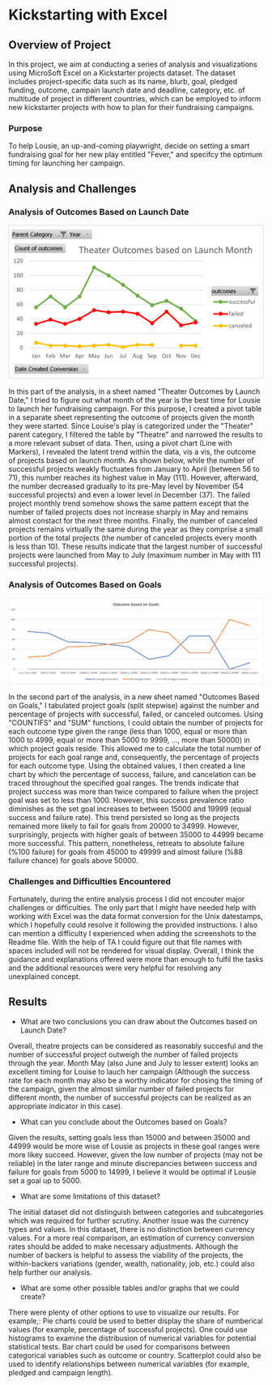 # Kickstarting with Excel

## Overview of Project

In this project, we aim at conducting a series of analysis and visualizations using MicroSoft Excel on a Kickstarter projects dataset. The dataset includes project-specific data such as its name, blurb, goal, pledged funding, outcome, campain launch date and deadline, category, etc. of multitude of project in different countries, which can be employed to inform new kickstarter projects with how to plan for their fundraising campaigns.

### Purpose

To help Lousie, an up-and-coming playwright, decide on setting a smart fundraising goal for her new play entitled "Fever," and specifcy the optimum timing for launching her campaign.

## Analysis and Challenges

### Analysis of Outcomes Based on Launch Date

![This is an image](/Theater_Outcomes_vs_Launch.png)

In this part of the analysis, in a sheet named "Theater Outcomes by Launch Date," I tried to figure out what month of the year is the best time for Lousie to launch her fundraising campaign. For this purpose, I created a pivot table in a separate sheet representing the outcome of projects given the month they were started. Since Louise's play is categorized under the "Theater" parent category, I filtered the table by "Theatre" and narrowed the results to a more relevant subset of data. Then, using a pivot chart (Line with Markers), I revealed the latent trend within the data, vis a vis, the outcome of projects based on launch month. As shown below, while the number of successful projects weakly fluctuates from January to April (between 56 to 71), this number reaches its highest value in May (111). However, afterward, the number decreased gradually to its pre-May level by November (54 successful projects) and even a lower level in December (37). The failed project monthly trend somehow shows the same pattern except that the number of failed projects does not increase sharply in May and remains almost constact for the next three months. Finally, the number of canceled projects remains virtually the same during the year as they comprise a small portion of the total projects (the number of canceled projects every month is less than 10). These results indicate that the largest number of successful projects were launched from May to July (maximum number in May with 111 successful projects).

### Analysis of Outcomes Based on Goals

![This is an image](/Outcomes_vs_Goals.png)

In the second part of the analysis, in a new sheet named "Outcomes Based on Goals," I tabulated project goals (split stepwise) against the number and percentage of projects with successful, failed, or canceled outcomes. Using "COUNTIFS" and "SUM" functions, I could obtain the number of projects for each outcome type given the range (less than 1000, equal or more than 1000 to 4999, equal or more than 5000 to 9999, ..., more than 50000) in which project goals reside. This allowed me to calculate the total number of projects for each goal range and, consequently, the percentage of projects for each outcome type. Using the obtained values, I then created a line chart by which the percentage of success, failure, and cancelation can be traced throughout the specified goal ranges. The trends indicate that project success was more than twice compared to failure when the project goal was set to less than 1000. However, this success prevalence ratio diminishes as the set goal increases to between 15000 and 19999 (equal success and failure rate). This trend persisted so long as the projects remained more likely to fail for goals from 20000 to 34999. However, surprisingly, projects with higher goals of between 35000 to 44999 became more successful. This pattern, nonetheless, retreats to absolute failure (%100 failure) for goals from 45000 to 49999 and almost failure (%88 failure chance) for goals above 50000.

### Challenges and Difficulties Encountered

Fortunately, during the entire analysis process I did not encouter major challenges or difficulties. The only part that I might have needed help with working with Excel was the data format conversion for the Unix datestamps, which I hopefully could resolve it following the provided instructions. I also can mention a difficulty I experienced when adding the screenshots to the Readme file. With the help of TA I could figure out that file names with spaces included will not be rendered for visual display. Overall, I think the guidance and explanations offered were more than enough to fulfil the tasks and the additional resources were very helpful for resolving any unexplained concept.

## Results

- What are two conclusions you can draw about the Outcomes based on Launch Date?

Overall, theatre projects can be considered as reasonably succesful and the number of successful project outweigh the number of failed projects through the year.
Month May (also June and July to lesser extent) looks an excellent timing for Louise to lauch her campaign (Although the success rate for each month may also be a worthy indicator for chosing the timing of the campaign, given the almost similar number of failed projects for different month, the number of successful projects can be realized as an appropriate indicator in this case).

- What can you conclude about the Outcomes based on Goals?

Given the results, setting goals less than 15000 and between 35000 and 44999 would be more wise of Lousie as projects in these goal ranges were more likey succeed. However, given the low number of projects (may not be reliable) in the later range and minute discrepancies between success and failure for goals from 5000 to 14999, I believe it would be optimal if Lousie set a goal up to 5000.

- What are some limitations of this dataset?

The initial dataset did not distinguish between categories and subcategories which was required for further scrutiny.
Another issue was the currency types and values. In this dataset, there is no distinction between currency values. For a more real comparison, an estimation of currency conversion rates should be added to make necessary adjustments.
Although the number of backers is helpful to assess the viability of the projects, the within-backers variations (gender, wealth, nationality, job, etc.) could also help further our analysis.

- What are some other possible tables and/or graphs that we could create?

There were plenty of other options to use to visualize our results. For example,:
Pie charts could be used to better display the share of numberical values (for example, percentage of successful projects).
One could use histograms to examine the distribusion of numerical variables for potential statistical tests.
Bar chart could be used for comparisons between categorical variables such as outcome or country.
Scatterplot could also be used to identify relationships between numerical variables (for example, pledged and campaign length).
